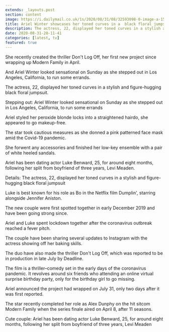 ```yaml
---
extends: _layouts.post
section: content
image: https://i.dailymail.co.uk/1s/2020/08/31/08/32593098-0-image-a-15_1598858447730.jpg 
title: Ariel Winter showcases her toned curves in a  black floral jumpsuit as she steps out in Los Angeles  
description: The actress, 22, displayed her toned curves in a stylish and figure-hugging black floral jumpsuit. 
date: 2020-08-31-20-11-41 
categories: [latest, tv] 
featured: true 
--- 
```

She recently created the thriller Don't Log Off, her first new project since wrapping up Modern Family in April.

And Ariel Winter looked sensational on Sunday as she stepped out in Los Angeles, California, to run some errands. 

The actress, 22, displayed her toned curves in a stylish and figure-hugging black floral jumpsuit. 

Stepping out: Ariel Winter looked sensational on Sunday as she stepped out in Los Angeles, California, to run some errands

Ariel styled her peroxide blonde locks into a straightened hairdo, she appeared to go makeup-free. 

The star took cautious measures as she donned a pink patterned face mask amid the Covid-19 pandemic.   

She forwent any accessories and finished her low-key ensemble with a pair of white heeled sandals. 

Ariel has been dating actor Luke Benward, 25, for around eight months, following her split from boyfriend of three years, Levi Meaden.

Details: The actress, 22, displayed her toned curves in a stylish and figure-hugging black floral jumpsuit

Luke is best known for his role as Bo in the Netflix film Dumplin', starring alongside Jennifer Aniston.  

The new couple were first spotted together in early December 2019 and have been going strong since.  

Ariel and Luke spent lockdown together after the coronavirus outbreak reached a fever pitch.

The couple have been sharing several updates to Instagram with the actress showing off her baking skills.   

The duo have also made the thriller Don't Log Off, which was reported to be in production in late July by Deadline. 

The film is a thriller–comedy set in the early days of the coronavirus pandemic. It revolves around six friends who attending an online virtual surprise birthday party, only for the birthday girl to go missing.

Ariel announced the project had wrapped on July 31, only two days after it was first reported. 

The star recently completed her role as Alex Dunphy on the hit sitcom Modern Family when the series finale aired on April 8, after 11 seasons. 

Cute couple: Ariel has been dating actor Luke Benward, 25, for around eight months, following her split from boyfriend of three years, Levi Meaden 

